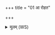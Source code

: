 +++
title = "01 आ रोहत"

+++
<details><summary>मूलम् (WS)</summary>

आ रोहत जनित्रीं जातवेदसः पितृयाणैः सं वो आ रोहयामि ।  
अवाड्ढव्येषितो हव्यवाह ईजानं युक्ताः सुकृतां धत्त लोके ॥ १ ॥
</details>